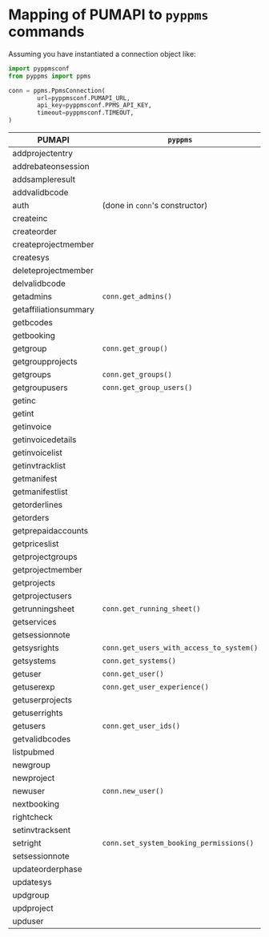 # Mapping of PUMAPI to `pyppms` commands

Assuming you have instantiated a connection object like:

```Python
import pyppmsconf
from pyppms import ppms

conn = ppms.PpmsConnection(
        url=pyppmsconf.PUMAPI_URL,
        api_key=pyppmsconf.PPMS_API_KEY,
        timeout=pyppmsconf.TIMEOUT,
)
```

| PUMAPI                | `pyppms`                                 |
|-----------------------|------------------------------------------|
| addprojectentry       |                                          |
| addrebateonsession    |                                          |
| addsampleresult       |                                          |
| addvalidbcode         |                                          |
| auth                  | (done in `conn`'s constructor)           |
| createinc             |                                          |
| createorder           |                                          |
| createprojectmember   |                                          |
| createsys             |                                          |
| deleteprojectmember   |                                          |
| delvalidbcode         |                                          |
| getadmins             | `conn.get_admins()`                      |
| getaffiliationsummary |                                          |
| getbcodes             |                                          |
| getbooking            |                                          |
| getgroup              | `conn.get_group()`                       |
| getgroupprojects      |                                          |
| getgroups             | `conn.get_groups()`                      |
| getgroupusers         | `conn.get_group_users()`                 |
| getinc                |                                          |
| getint                |                                          |
| getinvoice            |                                          |
| getinvoicedetails     |                                          |
| getinvoicelist        |                                          |
| getinvtracklist       |                                          |
| getmanifest           |                                          |
| getmanifestlist       |                                          |
| getorderlines         |                                          |
| getorders             |                                          |
| getprepaidaccounts    |                                          |
| getpriceslist         |                                          |
| getprojectgroups      |                                          |
| getprojectmember      |                                          |
| getprojects           |                                          |
| getprojectusers       |                                          |
| getrunningsheet       | `conn.get_running_sheet()`               |
| getservices           |                                          |
| getsessionnote        |                                          |
| getsysrights          | `conn.get_users_with_access_to_system()` |
| getsystems            | `conn.get_systems()`                     |
| getuser               | `conn.get_user()`                        |
| getuserexp            | `conn.get_user_experience()`             |
| getuserprojects       |                                          |
| getuserrights         |                                          |
| getusers              | `conn.get_user_ids()`                    |
| getvalidbcodes        |                                          |
| listpubmed            |                                          |
| newgroup              |                                          |
| newproject            |                                          |
| newuser               | `conn.new_user()`                        |
| nextbooking           |                                          |
| rightcheck            |                                          |
| setinvtracksent       |                                          |
| setright              | `conn.set_system_booking_permissions()`  |
| setsessionnote        |                                          |
| updateorderphase      |                                          |
| updatesys             |                                          |
| updgroup              |                                          |
| updproject            |                                          |
| upduser               |                                          |
